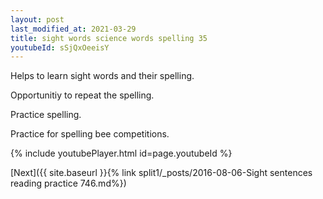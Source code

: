```yaml
---
layout: post
last_modified_at: 2021-03-29
title: sight words science words spelling 35
youtubeId: sSjQxOeeisY
---
```

 
 
Helps to learn sight words and their spelling.

Opportunitiy to repeat the spelling. 

Practice spelling. 
 
Practice for spelling bee competitions. 
 
{% include youtubePlayer.html id=page.youtubeId %}
 
 

[Next]({{ site.baseurl }}{% link  split1/_posts/2016-08-06-Sight sentences reading practice 746.md%})
 
